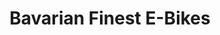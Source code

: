 ---
title: "Bavarian Finest E-Bikes"
url: /diessen-am-ammersee/bavarian-finest-e-bikes/
shop: Fahrrad
---